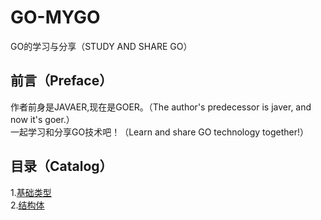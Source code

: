 # GO-MYGO
GO的学习与分享（STUDY AND SHARE GO）</br>
## 前言（Preface）
作者前身是JAVAER,现在是GOER。（The author's predecessor is javer, and now it's goer.）</br>
一起学习和分享GO技术吧！（Learn and share GO technology together!）</br>
## 目录（Catalog）
1.[基础类型](https://github.com/EvenBoom/GO-MYGO/blob/master/base-type)</br>
2.[结构体](https://github.com/EvenBoom/GO-MYGO/blob/master/struct)</br>
